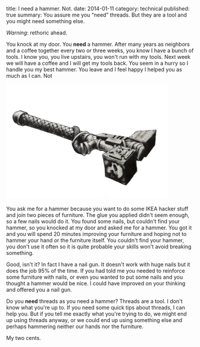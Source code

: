 title: I need a hammer. Not.
date: 2014-01-11
category: technical
published: true
summary: You assure me you “need” threads. But they are a tool and you might need something else.

*Warning*: rethoric ahead.

You knock at my door. You **need** a hammer. After many years as neighbors and
a coffee together every two or three weeks, you know I have a bunch of tools. I
know you, you live upstairs, you won't run with my tools. Next week we will
have a coffee and I will get my tools back.  You seem in a hurry so I handle
you my best hammer. You leave and I feel happy I helped you as much as I can.
Not

![Thunderhammer][thunderhammer]

You ask me for a hammer because you want to do some IKEA hacker stuff and join
two pieces of furniture. The glue you applied didn't seem enough, so a few
nails would do it. You found some nails, but couldn't find your hammer, so you
knocked at my door and asked me for a hammer. You got it and you will spend 20
minutes improving your furniture and hoping not to hammer your hand or the
furniture itself. You couldn't find your hammer, you don't use it often so it
is quite probable your skills won't avoid breaking something.

Good, isn't it? In fact I have a nail gun. It doesn't work with huge nails but it
does the job 95% of the time. If you had told me you needed to reinforce some
furniture with nails, or even you wanted to put some nails and you thought a
hammer would be nice. I could have improved on your thinking and offered you a
nail gun.

Do you **need** threads as you need a hammer? Threads are a tool. I don't know
what you're up to. If you need some quick tips about threads, I can help you.
But if you tell me exactly what you're trying to do, we might end up using
threads anyway, or we could end up using something else and perhaps hammering
neither our hands nor the furniture.

My two cents.

[thunderhammer]: thunderhammer.jpg "Thunderhammer from Warhammer 40K"
